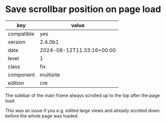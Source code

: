 [//]: # (werk v2)
# Save scrollbar position on page load

key        | value
---------- | ---
compatible | yes
version    | 2.4.0b1
date       | 2024-08-12T11:33:16+00:00
level      | 1
class      | fix
component  | multisite
edition    | cre

The sidebar of the main frame always scrolled up to the top after the page
load.

This was an issue if you e.g. edited large views and already scrolled down
before the whole page was loaded.